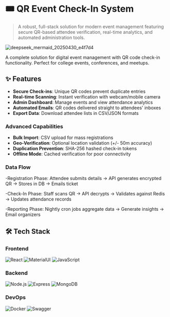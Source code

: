 # 🎟️ QR Event Check-In System

> A robust, full-stack solution for modern event management featuring secure QR-based attendee verification, real-time analytics, and automated administration tools.

![deepseek_mermaid_20250430_e4f7d4](https://github.com/user-attachments/assets/b6b4aa34-0d86-4b2a-9771-bd7a6ea3d1c0)


A complete solution for digital event management with QR code check-in functionality. Perfect for college events, conferences, and meetups.

## ✨ Features

- **Secure Check-ins**: Unique QR codes prevent duplicate entries
- **Real-time Scanning**: Instant verification with webcam/mobile camera
- **Admin Dashboard**: Manage events and view attendance analytics
- **Automated Emails**: QR codes delivered straight to attendees' inboxes
- **Export Data**: Download attendee lists in CSV/JSON formats

 ### Advanced Capabilities
- **Bulk Import**: CSV upload for mass registrations
- **Geo-Verification**: Optional location validation (+/- 50m accuracy)
- **Duplication Prevention**: SHA-256 hashed check-in tokens
- **Offline Mode**: Cached verification for poor connectivity

### Data Flow
-Registration Phase:
 Attendee submits details → API generates encrypted QR → Stores in DB → Emails ticket

-Check-In Phase:
Staff scans QR → API decrypts → Validates against Redis → Updates attendance records

-Reporting Phase:
Nightly cron jobs aggregate data → Generate insights → Email organizers



## 🛠 Tech Stack

### Frontend
![React](https://img.shields.io/badge/-React-61DAFB?logo=react&logoColor=white)
![MaterialUI](https://img.shields.io/badge/-MaterialUI-0081CB?logo=mui&logoColor=white)
![JavaScript](https://img.shields.io/badge/-JavaScript-F7DF1E?logo=javascript&logoColor=black)

### Backend
![Node.js](https://img.shields.io/badge/-Node.js-339933?logo=node.js&logoColor=white)
![Express](https://img.shields.io/badge/-Express-000000?logo=express&logoColor=white)
![MongoDB](https://img.shields.io/badge/-MongoDB-47A248?logo=mongodb&logoColor=white)

### DevOps
![Docker](https://img.shields.io/badge/-Docker-2496ED?logo=docker&logoColor=white)
![Swagger](https://img.shields.io/badge/-Swagger-85EA2D?logo=swagger&logoColor=black)
